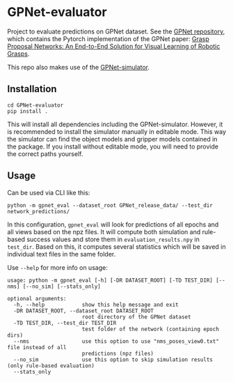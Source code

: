 # GPNet-evaluator

Project to evaluate predictions on GPNet dataset.
See the [GPNet repository](https://github.com/CZ-Wu/GPNet), 
which contains the Pytorch implementation of the GPNet paper:
[Grasp Proposal Networks: An End-to-End Solution for Visual Learning of Robotic Grasps](https://arxiv.org/abs/2009.12606).

This repo also makes use of the [GPNet-simulator](https://github.com/mrudorfer/GPNet-simulator).

## Installation

```
cd GPNet-evaluator
pip install .
```

This will install all dependencies including the GPNet-simulator.
However, it is recommended to install the simulator manually in editable mode.
This way the simulator can find the object models and gripper models contained in the package.
If you install without editable mode, you will need to provide the correct paths yourself.


## Usage

Can be used via CLI like this:

```
python -m gpnet_eval --dataset_root GPNet_release_data/ --test_dir network_predictions/
```

In this configuration, `gpnet_eval` will look for predictions of all epochs and all views based on the npz files.
It will compute both simulation and rule-based success values and store them in `evaluation_results.npy` in `test_dir`.
Based on this, it computes several statistics which will be saved in individual text files in the same folder.

Use `--help` for more info on usage:
```
usage: python -m gpnet_eval [-h] [-DR DATASET_ROOT] [-TD TEST_DIR] [--nms] [--no_sim] [--stats_only]

optional arguments:
  -h, --help            show this help message and exit
  -DR DATASET_ROOT, --dataset_root DATASET_ROOT
                        root directory of the GPNet dataset
  -TD TEST_DIR, --test_dir TEST_DIR
                        test folder of the network (containing epoch dirs)
  --nms                 use this option to use "nms_poses_view0.txt" file instead of all
                        predictions (npz files)
  --no_sim              use this option to skip simulation results (only rule-based evaluation)
  --stats_only
```